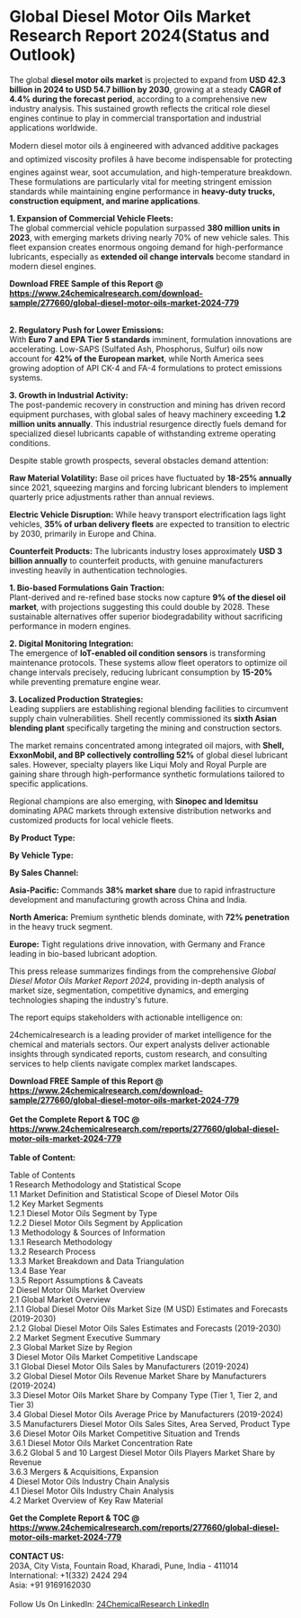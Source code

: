 <h1>Global Diesel Motor Oils Market Research Report 2024(Status and Outlook)</h1><p>The global <strong>diesel motor oils market</strong> is projected to expand from <strong>USD 42.3 billion in 2024 to USD 54.7 billion by 2030</strong>, growing at a steady <strong>CAGR of 4.4% during the forecast period</strong>, according to a comprehensive new industry analysis. This sustained growth reflects the critical role diesel engines continue to play in commercial transportation and industrial applications worldwide.</p><p>Modern diesel motor oils â engineered with advanced additive packages and optimized viscosity profiles â have become indispensable for protecting engines against wear, soot accumulation, and high-temperature breakdown. These formulations are particularly vital for meeting stringent emission standards while maintaining engine performance in <strong>heavy-duty trucks, construction equipment, and marine applications</strong>.</p><p><strong>1. Expansion of Commercial Vehicle Fleets:</strong><br>
The global commercial vehicle population surpassed <strong>380 million units in 2023</strong>, with emerging markets driving nearly 70% of new vehicle sales. This fleet expansion creates enormous ongoing demand for high-performance lubricants, especially as <strong>extended oil change intervals</strong> become standard in modern diesel engines.</p><div><b>Download FREE Sample of this Report @ 
            <a href="https://www.24chemicalresearch.com/download-sample/277660/global-diesel-motor-oils-market-2024-779">
            https://www.24chemicalresearch.com/download-sample/277660/global-diesel-motor-oils-market-2024-779</a></b></div><br><p><strong>2. Regulatory Push for Lower Emissions:</strong><br>
With <strong>Euro 7 and EPA Tier 5 standards</strong> imminent, formulation innovations are accelerating. Low-SAPS (Sulfated Ash, Phosphorus, Sulfur) oils now account for <strong>42% of the European market</strong>, while North America sees growing adoption of API CK-4 and FA-4 formulations to protect emissions systems.</p><p><strong>3. Growth in Industrial Activity:</strong><br>
The post-pandemic recovery in construction and mining has driven record equipment purchases, with global sales of heavy machinery exceeding <strong>1.2 million units annually</strong>. This industrial resurgence directly fuels demand for specialized diesel lubricants capable of withstanding extreme operating conditions.</p><p>Despite stable growth prospects, several obstacles demand attention:</p><p><strong>Raw Material Volatility:</strong> Base oil prices have fluctuated by <strong>18-25% annually</strong> since 2021, squeezing margins and forcing lubricant blenders to implement quarterly price adjustments rather than annual reviews.</p><p><strong>Electric Vehicle Disruption:</strong> While heavy transport electrification lags light vehicles, <strong>35% of urban delivery fleets</strong> are expected to transition to electric by 2030, primarily in Europe and China.</p><p><strong>Counterfeit Products:</strong> The lubricants industry loses approximately <strong>USD 3 billion annually</strong> to counterfeit products, with genuine manufacturers investing heavily in authentication technologies.</p><p><strong>1. Bio-based Formulations Gain Traction:</strong><br>
Plant-derived and re-refined base stocks now capture <strong>9% of the diesel oil market</strong>, with projections suggesting this could double by 2028. These sustainable alternatives offer superior biodegradability without sacrificing performance in modern engines.</p><p><strong>2. Digital Monitoring Integration:</strong><br>
The emergence of <strong>IoT-enabled oil condition sensors</strong> is transforming maintenance protocols. These systems allow fleet operators to optimize oil change intervals precisely, reducing lubricant consumption by <strong>15-20%</strong> while preventing premature engine wear.</p><p><strong>3. Localized Production Strategies:</strong><br>
Leading suppliers are establishing regional blending facilities to circumvent supply chain vulnerabilities. Shell recently commissioned its <strong>sixth Asian blending plant</strong> specifically targeting the mining and construction sectors.</p><p>The market remains concentrated among integrated oil majors, with <strong>Shell, ExxonMobil, and BP collectively controlling 52%</strong> of global diesel lubricant sales. However, specialty players like Liqui Moly and Royal Purple are gaining share through high-performance synthetic formulations tailored to specific applications.</p><p>Regional champions are also emerging, with <strong>Sinopec and Idemitsu</strong> dominating APAC markets through extensive distribution networks and customized products for local vehicle fleets.</p><p><strong>By Product Type:</strong></p><p><strong>By Vehicle Type:</strong></p><p><strong>By Sales Channel:</strong></p><p><strong>Asia-Pacific:</strong> Commands <strong>38% market share</strong> due to rapid infrastructure development and manufacturing growth across China and India.</p><p><strong>North America:</strong> Premium synthetic blends dominate, with <strong>72% penetration</strong> in the heavy truck segment.</p><p><strong>Europe:</strong> Tight regulations drive innovation, with Germany and France leading in bio-based lubricant adoption.</p><p>This press release summarizes findings from the comprehensive <em>Global Diesel Motor Oils Market Report 2024</em>, providing in-depth analysis of market size, segmentation, competitive dynamics, and emerging technologies shaping the industry's future.</p><p>The report equips stakeholders with actionable intelligence on:</p><p>24chemicalresearch is a leading provider of market intelligence for the chemical and materials sectors. Our expert analysts deliver actionable insights through syndicated reports, custom research, and consulting services to help clients navigate complex market landscapes.</p><div><b>Download FREE Sample of this Report @ 
            <a href="https://www.24chemicalresearch.com/download-sample/277660/global-diesel-motor-oils-market-2024-779">
            https://www.24chemicalresearch.com/download-sample/277660/global-diesel-motor-oils-market-2024-779</a></b></div><br><div><b>Get the Complete Report & TOC @ 
            <a href="https://www.24chemicalresearch.com/reports/277660/global-diesel-motor-oils-market-2024-779">
            https://www.24chemicalresearch.com/reports/277660/global-diesel-motor-oils-market-2024-779</a></b></div><br>
            <b>Table of Content:</b><p>Table of Contents<br />
1 Research Methodology and Statistical Scope<br />
1.1 Market Definition and Statistical Scope of Diesel Motor Oils<br />
1.2 Key Market Segments<br />
1.2.1 Diesel Motor Oils Segment by Type<br />
1.2.2 Diesel Motor Oils Segment by Application<br />
1.3 Methodology & Sources of Information<br />
1.3.1 Research Methodology<br />
1.3.2 Research Process<br />
1.3.3 Market Breakdown and Data Triangulation<br />
1.3.4 Base Year<br />
1.3.5 Report Assumptions & Caveats<br />
2 Diesel Motor Oils Market Overview<br />
2.1 Global Market Overview<br />
2.1.1 Global Diesel Motor Oils Market Size (M USD) Estimates and Forecasts (2019-2030)<br />
2.1.2 Global Diesel Motor Oils Sales Estimates and Forecasts (2019-2030)<br />
2.2 Market Segment Executive Summary<br />
2.3 Global Market Size by Region<br />
3 Diesel Motor Oils Market Competitive Landscape<br />
3.1 Global Diesel Motor Oils Sales by Manufacturers (2019-2024)<br />
3.2 Global Diesel Motor Oils Revenue Market Share by Manufacturers (2019-2024)<br />
3.3 Diesel Motor Oils Market Share by Company Type (Tier 1, Tier 2, and Tier 3)<br />
3.4 Global Diesel Motor Oils Average Price by Manufacturers (2019-2024)<br />
3.5 Manufacturers Diesel Motor Oils Sales Sites, Area Served, Product Type<br />
3.6 Diesel Motor Oils Market Competitive Situation and Trends<br />
3.6.1 Diesel Motor Oils Market Concentration Rate<br />
3.6.2 Global 5 and 10 Largest Diesel Motor Oils Players Market Share by Revenue<br />
3.6.3 Mergers & Acquisitions, Expansion<br />
4 Diesel Motor Oils Industry Chain Analysis<br />
4.1 Diesel Motor Oils Industry Chain Analysis<br />
4.2 Market Overview of Key Raw Material</p><div><b>Get the Complete Report & TOC @ 
            <a href="https://www.24chemicalresearch.com/reports/277660/global-diesel-motor-oils-market-2024-779">
            https://www.24chemicalresearch.com/reports/277660/global-diesel-motor-oils-market-2024-779</a></b></div><br><b>CONTACT US:</b><br>
            203A, City Vista, Fountain Road, Kharadi, Pune, India - 411014<br>
            International: +1(332) 2424 294<br>
            Asia: +91 9169162030 <br><br>
            Follow Us On LinkedIn: <a href="https://www.linkedin.com/company/24chemicalresearch/">24ChemicalResearch LinkedIn</a>